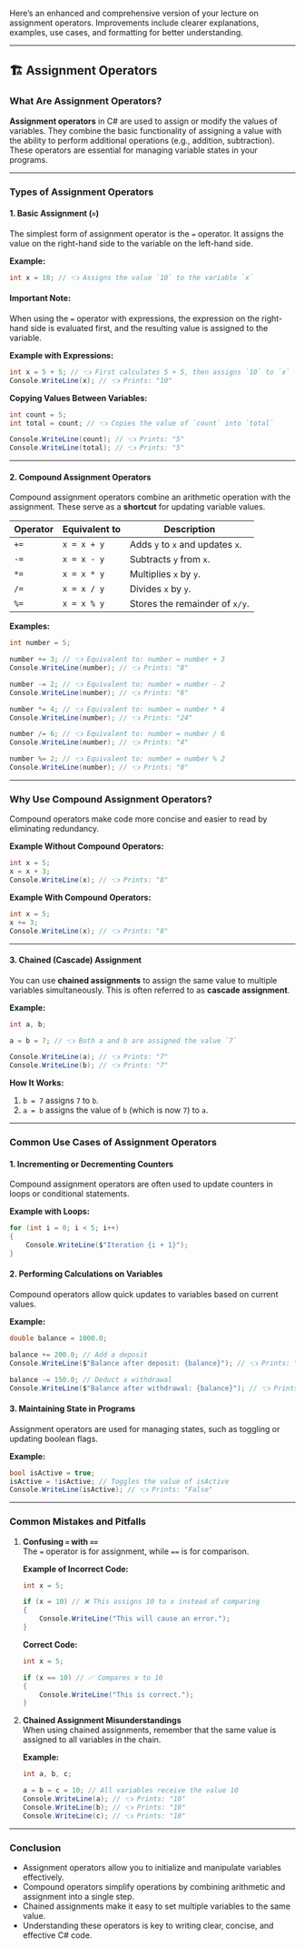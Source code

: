 Here’s an enhanced and comprehensive version of your lecture on assignment operators. Improvements include clearer explanations, examples, use cases, and formatting for better understanding.

---

## 🏗️ Assignment Operators

### What Are Assignment Operators?

**Assignment operators** in C# are used to assign or modify the values of variables. They combine the basic functionality of assigning a value with the ability to perform additional operations (e.g., addition, subtraction). These operators are essential for managing variable states in your programs.

---

### **Types of Assignment Operators**

#### 1. **Basic Assignment (`=`)**

The simplest form of assignment operator is the `=` operator. It assigns the value on the right-hand side to the variable on the left-hand side.

**Example:**

```csharp
int x = 10; // 👈 Assigns the value `10` to the variable `x`
```

#### **Important Note:**

When using the `=` operator with expressions, the expression on the right-hand side is evaluated first, and the resulting value is assigned to the variable.

**Example with Expressions:**

```csharp
int x = 5 + 5; // 👈 First calculates 5 + 5, then assigns `10` to `x`
Console.WriteLine(x); // 👈 Prints: "10"
```

**Copying Values Between Variables:**

```csharp
int count = 5;
int total = count; // 👈 Copies the value of `count` into `total`

Console.WriteLine(count); // 👈 Prints: "5"
Console.WriteLine(total); // 👈 Prints: "5"
```

---

#### 2. **Compound Assignment Operators**

Compound assignment operators combine an arithmetic operation with the assignment. These serve as a **shortcut** for updating variable values.

|Operator|Equivalent to|Description|
|---|---|---|
|`+=`|`x = x + y`|Adds `y` to `x` and updates `x`.|
|`-=`|`x = x - y`|Subtracts `y` from `x`.|
|`*=`|`x = x * y`|Multiplies `x` by `y`.|
|`/=`|`x = x / y`|Divides `x` by `y`.|
|`%=`|`x = x % y`|Stores the remainder of `x/y`.|

**Examples:**

```csharp
int number = 5;

number += 3; // 👈 Equivalent to: number = number + 3
Console.WriteLine(number); // 👈 Prints: "8"

number -= 2; // 👈 Equivalent to: number = number - 2
Console.WriteLine(number); // 👈 Prints: "6"

number *= 4; // 👈 Equivalent to: number = number * 4
Console.WriteLine(number); // 👈 Prints: "24"

number /= 6; // 👈 Equivalent to: number = number / 6
Console.WriteLine(number); // 👈 Prints: "4"

number %= 2; // 👈 Equivalent to: number = number % 2
Console.WriteLine(number); // 👈 Prints: "0"
```

---

### Why Use Compound Assignment Operators?

Compound operators make code more concise and easier to read by eliminating redundancy.

**Example Without Compound Operators:**

```csharp
int x = 5;
x = x + 3;
Console.WriteLine(x); // 👈 Prints: "8"
```

**Example With Compound Operators:**

```csharp
int x = 5;
x += 3;
Console.WriteLine(x); // 👈 Prints: "8"
```

---

#### 3. **Chained (Cascade) Assignment**

You can use **chained assignments** to assign the same value to multiple variables simultaneously. This is often referred to as **cascade assignment**.

**Example:**

```csharp
int a, b;

a = b = 7; // 👈 Both a and b are assigned the value `7`

Console.WriteLine(a); // 👈 Prints: "7"
Console.WriteLine(b); // 👈 Prints: "7"
```

**How It Works:**

1. `b = 7` assigns `7` to `b`.
2. `a = b` assigns the value of `b` (which is now `7`) to `a`.

---

### **Common Use Cases of Assignment Operators**

#### **1. Incrementing or Decrementing Counters**

Compound assignment operators are often used to update counters in loops or conditional statements.

**Example with Loops:**

```csharp
for (int i = 0; i < 5; i++)
{
    Console.WriteLine($"Iteration {i + 1}");
}
```

#### **2. Performing Calculations on Variables**

Compound operators allow quick updates to variables based on current values.

**Example:**

```csharp
double balance = 1000.0;

balance += 200.0; // Add a deposit
Console.WriteLine($"Balance after deposit: {balance}"); // 👈 Prints: "1200.0"

balance -= 150.0; // Deduct a withdrawal
Console.WriteLine($"Balance after withdrawal: {balance}"); // 👈 Prints: "1050.0"
```

#### **3. Maintaining State in Programs**

Assignment operators are used for managing states, such as toggling or updating boolean flags.

**Example:**

```csharp
bool isActive = true;
isActive = !isActive; // Toggles the value of isActive
Console.WriteLine(isActive); // 👈 Prints: "False"
```

---

### **Common Mistakes and Pitfalls**

1. **Confusing `=` with `==`**  
    The `=` operator is for assignment, while `==` is for comparison.
    
    **Example of Incorrect Code:**
    
    ```csharp
    int x = 5;
    
    if (x = 10) // ❌ This assigns 10 to x instead of comparing
    {
        Console.WriteLine("This will cause an error.");
    }
    ```
    
    **Correct Code:**
    
    ```csharp
    int x = 5;
    
    if (x == 10) // ✅ Compares x to 10
    {
        Console.WriteLine("This is correct.");
    }
    ```
    
2. **Chained Assignment Misunderstandings**  
    When using chained assignments, remember that the same value is assigned to all variables in the chain.
    
    **Example:**
    
    ```csharp
    int a, b, c;
    
    a = b = c = 10; // All variables receive the value 10
    Console.WriteLine(a); // 👈 Prints: "10"
    Console.WriteLine(b); // 👈 Prints: "10"
    Console.WriteLine(c); // 👈 Prints: "10"
    ```
    

---

### **Conclusion**

- Assignment operators allow you to initialize and manipulate variables effectively.
- Compound operators simplify operations by combining arithmetic and assignment into a single step.
- Chained assignments make it easy to set multiple variables to the same value.
- Understanding these operators is key to writing clear, concise, and effective C# code.